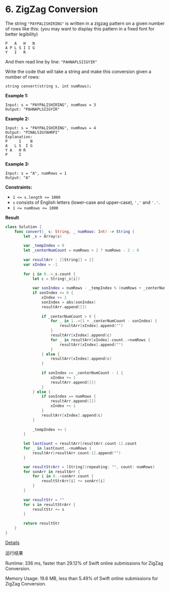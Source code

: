 # 6. ZigZag Conversion

The string `"PAYPALISHIRING"` is written in a zigzag pattern on a given number of rows like this: (you may want to display this pattern in a fixed font for better legibility)

```
P   A   H   N
A P L S I I G
Y   I   R
```

And then read line by line: `"PAHNAPLSIIGYIR"`

Write the code that will take a string and make this conversion given a number of rows:

```
string convert(string s, int numRows);
```

 

**Example 1:**

```
Input: s = "PAYPALISHIRING", numRows = 3
Output: "PAHNAPLSIIGYIR"
```

**Example 2:**

```
Input: s = "PAYPALISHIRING", numRows = 4
Output: "PINALSIGYAHRPI"
Explanation:
P     I    N
A   L S  I G
Y A   H R
P     I
```

**Example 3:**

```
Input: s = "A", numRows = 1
Output: "A"
```

 

**Constraints:**

- `1 <= s.length <= 1000`
- `s` consists of English letters (lower-case and upper-case), `','` and `'.'`.
- `1 <= numRows <= 1000`

**Result**

```swift
class Solution {
    func convert(_ s: String, _ numRows: Int) -> String {
        let _s = Array(s)
        
        var _tempIndex = 0
        let _centerNumCount = numRows > 2 ? numRows - 2 : 0
        
        var resultArr : [[String]] = []
        var xIndex = -1
        
        for i in 0..<_s.count {
            let c = String(_s[i])
            
            var sonIndex = numRows - _tempIndex % (numRows + _centerNumCount)
            if sonIndex <= 0 {
                xIndex += 1
                sonIndex = abs(sonIndex)
                resultArr.append([])
                
                if _centerNumCount > 0 {
                    for _ in 1..<(1 + _centerNumCount - sonIndex) {
                        resultArr[xIndex].append("")
                    }
                    resultArr[xIndex].append(c)
                    for _ in resultArr[xIndex].count..<numRows {
                        resultArr[xIndex].append("")
                    }
                } else {
                    resultArr[xIndex].append(c)
                }
                
                if sonIndex == _centerNumCount - 1 {
                    xIndex += 1
                    resultArr.append([])
                }
            } else {
                if sonIndex == numRows {
                    resultArr.append([])
                    xIndex += 1
                }
                resultArr[xIndex].append(c)
            }
            
            _tempIndex += 1
        }
        
        let lastCount = resultArr[resultArr.count-1].count
        for _ in lastCount..<numRows {
            resultArr[resultArr.count-1].append("")
        }

        var resultStrArr = [String](repeating: "", count: numRows)
        for sonArr in resultArr {
            for i in 0..<sonArr.count {
                resultStrArr[i] += sonArr[i]
            }
        }
        
        var resultStr = ""
        for s in resultStrArr {
            resultStr += s
        }
        
        return resultStr
    }
}
```



[Details ](https://leetcode.com/submissions/detail/441990363/)

运行结果

Runtime: 336 ms, faster than 29.12% of Swift online submissions for ZigZag Conversion.

Memory Usage: 19.6 MB, less than 5.49% of Swift online submissions for ZigZag Conversion.